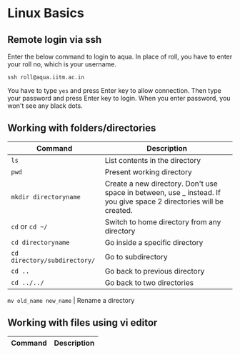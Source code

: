 # Linux Basics
## Remote login via ssh
Enter the below command to login to aqua. In place of roll, you have to enter your roll no, which is your username. 
```
ssh roll@aqua.iitm.ac.in
```
You have to type `yes` and press Enter key to allow connection. Then type your password and press Enter key to login. When you enter password, you won't see any black dots.

## Working with folders/directories
Command | Description |
--|--|
`ls` |List contents in the directory
`pwd` | Present working directory
`mkdir directoryname` | Create a new directory. Don't use space in between, use _ instead. If you give space 2 directories will be created.
`cd` or `cd ~/` | Switch to home directory from any directory
`cd directoryname` | Go inside a specific directory
`cd directory/subdirectory/` | Go to subdirectory 
`cd ..` | Go back to previous directory 	
`cd ../../` | Go back to two directories 
	
`mv old_name new_name` | Rename a directory

## Working with files using vi editor

Command | Description |
--|--|
